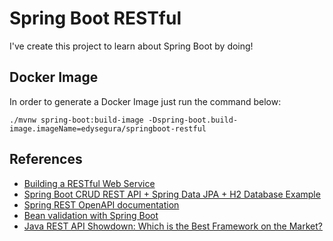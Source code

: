 # Spring Boot RESTful

I've create this project to learn about Spring Boot by doing!

## Docker Image

In order to generate a Docker Image just run the command below:

```
./mvnw spring-boot:build-image -Dspring-boot.build-image.imageName=edysegura/springboot-restful
```

## References

- [Building a RESTful Web Service](https://spring.io/guides/gs/rest-service/)
- [Spring Boot CRUD REST API + Spring Data JPA + H2 Database Example](https://www.javaguides.net/2019/08/spring-boot-crud-rest-api-spring-data-jpa-h2-database-example.html)
- [Spring REST OpenAPI documentation](https://www.baeldung.com/spring-rest-openapi-documentation)
- [Bean validation with Spring Boot](https://reflectoring.io/bean-validation-with-spring-boot/)
- [Java REST API Showdown: Which is the Best Framework on the Market?](https://app.getpocket.com/read/2847693089)

